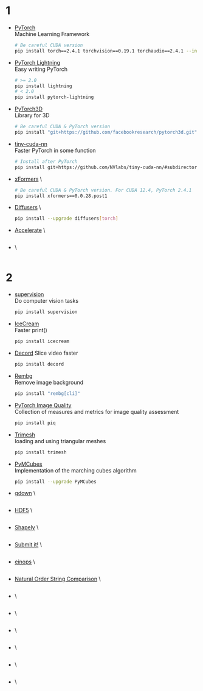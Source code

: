 # 1
- [PyTorch](https://pytorch.org/get-started/previous-versions/) \
  Machine Learning Framework
  ```bash
  # Be careful CUDA version
  pip install torch==2.4.1 torchvision==0.19.1 torchaudio==2.4.1 --index-url https://download.pytorch.org/whl/cu124
  ```
- [PyTorch Lightning](https://lightning.ai/docs/pytorch/stable/) \
  Easy writing PyTorch
  ```bash
  # >= 2.0
  pip install lightning
  # < 2.0
  pip install pytorch-lightning
  ```
- [PyTorch3D](https://github.com/facebookresearch/pytorch3d) \
  Library for 3D
  ```bash
  # Be careful CUDA & PyTorch version
  pip install "git+https://github.com/facebookresearch/pytorch3d.git"
  ```
- [tiny-cuda-nn](https://github.com/NVlabs/tiny-cuda-nn) \
  Faster PyTorch in some function
  ```bash
  # Install after PyTorch
  pip install git+https://github.com/NVlabs/tiny-cuda-nn/#subdirectory=bindings/torch
  ```
- [xFormers](https://github.com/facebookresearch/xformers) \
  ```bash
  # Be careful CUDA & PyTorch version. For CUDA 12.4, PyTorch 2.4.1
  pip install xformers==0.0.28.post1
  ```
- [Diffusers](https://github.com/huggingface/diffusers) \
  ```bash
  pip install --upgrade diffusers[torch]
  ```
- [Accelerate](https://github.com/huggingface/accelerate) \
  ```bash
  ```
- []() \
  ```bash
  ```
# 2
- [supervision](https://github.com/roboflow/supervision) \
  Do computer vision tasks
  ```bash
  pip install supervision
  ```
- [IceCream](https://github.com/gruns/icecream) \
  Faster print()
  ```bash
  pip install icecream
  ```
- [Decord](https://github.com/dmlc/decord)
  Slice video faster
  ```bash
  pip install decord
  ```
- [Rembg](https://github.com/danielgatis/rembg) \
  Remove image background
  ```bash
  pip install "rembg[cli]"
  ```
- [PyTorch Image Quality](https://github.com/photosynthesis-team/piq) \
  Collection of measures and metrics for image quality assessment
  ```bash
  pip install piq
  ```
- [Trimesh](https://github.com/mikedh/trimesh) \
  loading and using triangular meshes
  ```bash
  pip install trimesh
  ```
- [PyMCubes](https://github.com/pmneila/PyMCubes) \
  Implementation of the marching cubes algorithm
  ```bash
  pip install --upgrade PyMCubes
  ```
- [gdown](https://github.com/wkentaro/gdown) \
  ```bash
  ```
- [HDF5](https://github.com/h5py/h5py?tab=readme-ov-file) \
  ```bash
  ```
- [Shapely](https://github.com/shapely/shapely) \
  ```bash
  ```
- [Submit it!](https://github.com/facebookincubator/submitit) \
  ```bash
  ```
- [einops](https://github.com/arogozhnikov/einops) \
  ```bash
  ```
- [Natural Order String Comparison](https://github.com/sourcefrog/natsort) \
  ```bash
  ```
- []() \
  ```bash
  ```
- []() \
  ```bash
  ```
- []() \
  ```bash
  ```
- []() \
  ```bash
  ```
- []() \
  ```bash
  ```
- []() \
  ```bash
  ```

